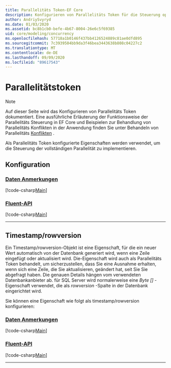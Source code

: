 ```yaml
---
title: Parallelitäts Token-EF Core
description: Konfigurieren von Parallelitäts Token für die Steuerung optimistischer Parallelität in einem Entity Framework Core Modell
author: AndriySvyryd
ms.date: 01/03/2020
ms.assetid: bc8b1cb0-befe-4b67-8004-26e6c5f69385
uid: core/modeling/concurrency
ms.openlocfilehash: 57718a1b0146f437bb4126524889c81ae0dfd895
ms.sourcegitcommit: 7c3939504bb9da3f46bea3443638b808c04227c2
ms.translationtype: MT
ms.contentlocale: de-DE
ms.lasthandoff: 09/09/2020
ms.locfileid: "89617543"
---
```

# <a name="concurrency-tokens"></a>Parallelitätstoken

> [!NOTE]
> Auf dieser Seite wird das Konfigurieren von Parallelitäts Token dokumentiert. Eine ausführliche Erläuterung der Funktionsweise der Parallelitäts Steuerung in EF Core und Beispielen zur Behandlung von Parallelitäts Konflikten in der Anwendung finden Sie unter Behandeln von Parallelitäts [Konflikten](xref:core/saving/concurrency) .

Als Parallelitäts Token konfigurierte Eigenschaften werden verwendet, um die Steuerung der vollständigen Parallelität zu implementieren.

## <a name="configuration"></a>Konfiguration

### <a name="data-annotations"></a>[Daten Anmerkungen](#tab/data-annotations)

[!code-csharp[Main](../../../samples/core/Modeling/DataAnnotations/Concurrency.cs?name=Concurrency&highlight=5)]

### <a name="fluent-api"></a>[Fluent-API](#tab/fluent-api)

[!code-csharp[Main](../../../samples/core/Modeling/FluentAPI/Concurrency.cs?name=Concurrency&highlight=5)]

***

## <a name="timestamprowversion"></a>Timestamp/rowversion

Ein Timestamp/rowversion-Objekt ist eine Eigenschaft, für die ein neuer Wert automatisch von der Datenbank generiert wird, wenn eine Zeile eingefügt oder aktualisiert wird. Die-Eigenschaft wird auch als Parallelitäts Token behandelt, um sicherzustellen, dass Sie eine Ausnahme erhalten, wenn sich eine Zeile, die Sie aktualisieren, geändert hat, seit Sie Sie abgefragt haben. Die genauen Details hängen vom verwendeten Datenbankanbieter ab. für SQL Server wird normalerweise eine *Byte []* -Eigenschaft verwendet, die als *rowversion* -Spalte in der Datenbank eingerichtet wird.

Sie können eine Eigenschaft wie folgt als timestamp/rowversion konfigurieren:

### <a name="data-annotations"></a>[Daten Anmerkungen](#tab/data-annotations)

[!code-csharp[Main](../../../samples/core/Modeling/DataAnnotations/Timestamp.cs?name=Timestamp&highlight=7)]

### <a name="fluent-api"></a>[Fluent-API](#tab/fluent-api)

[!code-csharp[Main](../../../samples/core/Modeling/FluentAPI/Timestamp.cs?name=Timestamp&highlight=9,17)]

***
